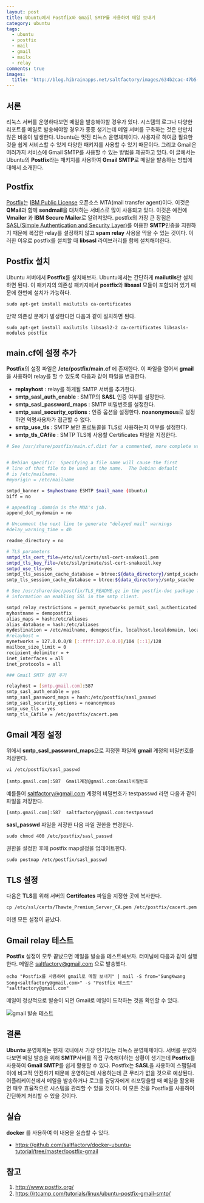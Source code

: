 ```yaml
---
layout: post
title: Ubuntu에서 Postfix와 Gmail SMTP를 사용하여 메일 보내기
category: ubuntu
tags:
  - ubuntu
  - postfix
  - mail
  - gmail
  - mailx
  - relay
comments: true
images:
  title: 'http://blog.hibrainapps.net/saltfactory/images/634b2cac-47b5-44d3-a3ea-633c0a337d80'
---
```


## 서론

리눅스 서버를 운영하다보면 메일을 발송해야할 경우가 있다. 시스템의 로그나 다양한 리포트를 메일로 발송해야할 경우가 종종 생기는데 메일 서버를 구축하는 것은 만만치 않은 비용이 발생한다.
Ubuntu는 멋진 리눅스 운영체제이다. 사용자로 하여금 필요한 것을 쉽게 서비스할 수 있게 다양한 패키지를 사용할 수 있기 때문이다. 그리고 Gmail은 여러가지 서비스에 Gmail SMTP를 사용할 수 있는 방법을 제공하고 있다. 이 글에서는 Ubuntu의 **Postfix**라는 패키지를 사용하여 **Gmail SMTP**로 메일을 발송하는 방법에 대해서 소개한다.

<!--more-->

## Postfix

[Postfix](http://www.postfix.org/)는 [IBM Public License](https://en.wikipedia.org/wiki/IBM_Public_License) 오픈소스 MTA(mail transfer agent)이다. 이것은 **QMail**과 함께 **sendmail**을 대처하는 서비스로 많이 사용되고 있다. 이것은 예전에 **Vmailer** 과 **IBM Secure Mailer**로 알려져있다. postfix의 가장 큰 장점은 [SASL(Simple Authentication and Security Layer)](https://tools.ietf.org/html/rfc2222)를 이용한 **SMTP**인증을 지원하기 때문에 복잡한 relay를 설정하지 않고 **spam relay** 사용을 막을 수 있는 것이다. 이러한 이유로 postfix를 설치할 때 **libsasl** 라이브러리를 함께 설치해야한다.

## Postfix 설치

Ubuntu 서버에서 **Postfix**를 설치해보자. Ubuntu에서는 간단하게 **mailutils**만 설치하면 된다. 이 패키지의 의존성 패키지에서 **postfix**와 **libsasl** 모듈이 포함되어 있기 때문에 한번에 설치가 가능하다.

```
sudo apt-get install mailutils ca-certificates
```

만약 의존성 문제가 발생한다면 다음과 같이 설치하면 된다.

```
sudo apt-get install mailutils libsasl2-2 ca-certificates libsasls-modules postfix
```

## main.cf에 설정 추가

**Postfix**의 설정 파일은 **/etc/postfix/main.cf** 에 존재한다. 이 파일을 열어서 **gmail**을 사용하여 relay를 할 수 있도록 다음과 같이 파일을 변경한다.

- **replayhost** : relay를 하게될 SMTP 서버를 추가한다.
- **smtp_sasl_auth_enable** : SMTP의 **SASL** 인증 여부를 설정한다.
- **smtp_sasl_password_maps** : SMTP 비밀번호를 설정한다.
- **smtp_sasl_security_options** : 인증 옵션을 설정한다. **noanonymous**로 설정하면 익명사용자가 접근할 수 없다.
- **smtp_use_tls** : SMTP 보안 프로토콜을 TLS로 사용하는지 여부를 설정한다.
- **smtp_tls_CAfile** : SMTP TLS에 사용할 Certificates 파일을 지정한다.

```bash
# See /usr/share/postfix/main.cf.dist for a commented, more complete version


# Debian specific:  Specifying a file name will cause the first
# line of that file to be used as the name.  The Debian default
# is /etc/mailname.
#myorigin = /etc/mailname

smtpd_banner = $myhostname ESMTP $mail_name (Ubuntu)
biff = no

# appending .domain is the MUA's job.
append_dot_mydomain = no

# Uncomment the next line to generate "delayed mail" warnings
#delay_warning_time = 4h

readme_directory = no

# TLS parameters
smtpd_tls_cert_file=/etc/ssl/certs/ssl-cert-snakeoil.pem
smtpd_tls_key_file=/etc/ssl/private/ssl-cert-snakeoil.key
smtpd_use_tls=yes
smtpd_tls_session_cache_database = btree:${data_directory}/smtpd_scache
smtp_tls_session_cache_database = btree:${data_directory}/smtp_scache

# See /usr/share/doc/postfix/TLS_README.gz in the postfix-doc package for
# information on enabling SSL in the smtp client.

smtpd_relay_restrictions = permit_mynetworks permit_sasl_authenticated defer_unauth_destination
myhostname = demopostfix
alias_maps = hash:/etc/aliases
alias_database = hash:/etc/aliases
mydestination = /etc/mailname, demopostfix, localhost.localdomain, localhost
#relayhost =
mynetworks = 127.0.0.0/8 [::ffff:127.0.0.0]/104 [::1]/128
mailbox_size_limit = 0
recipient_delimiter = +
inet_interfaces = all
inet_protocols = all

### Gmail SMTP 설정 추가

relayhost = [smtp.gmail.com]:587
smtp_sasl_auth_enable = yes
smtp_sasl_password_maps = hash:/etc/postfix/sasl_passwd
smtp_sasl_security_options = noanonymous
smtp_use_tls = yes
smtp_tls_CAfile = /etc/postfix/cacert.pem
```

## Gmail 계정 설정

위에서 **smtp_sasl_password_maps**으로 지정한 파일에 **gmail** 계정의 비밀번호를 저장한다.

```
vi /etc/postfix/sasl_passwd
```

```
[smtp.gmail.com]:587  Gmail계정@gmail.com:Gmail비밀번호
```

예를들어 saltfactory@gmail.com 계정의 비밀번호가 testpasswd 라면 다음과 같이 파일을 저장한다.

```
[smtp.gmail.com]:587  saltfactory@gmail.com:testpasswd
```

**sasl_passwd** 파일을 저장한 다음 파일 권한을 변경한다.

```
sudo chmod 400 /etc/postfix/sasl_passwd
```

권한을 설정한 후에 postfix map설정을 업데이트한다.

```
sudo postmap /etc/postfix/sasl_passwd
```

## TLS 설정

다음은 **TLS**를 위해 서버의 **Certifcates** 파일을 지정한 곳에 복사한다.

```
cp /etc/ssl/certs/Thawte_Premium_Server_CA.pem /etc/postfix/cacert.pem
```

이젠 모든 설정이 끝났다.

## Gmail relay 테스트

**Postfix** 설정이 모두 끝났으면 메일을 발송을 테스트해보자. 터미널에 다음과 같이 실행한다. 메일은 saltfactory@gmail.com 으로 발송했다.

```
echo "Postfix를 사용하여 gmail로 메일 보내기" | mail -S from="SungKwang Song<saltfactory@gmail.com>" -s "Postfix 테스트"  "saltfactory@gmail.com"
```

메일이 정상적으로 발송이 되면 Gmail로 메일이 도착하는 것을 확인할 수 있다.

![gmail 발송 테스트](http://blog.hibrainapps.net/saltfactory/images/b006dec9-9e91-4d21-a7c3-e46f51a66e2a)


## 결론

**Ubuntu** 운영체제는 현재 국내에서 가장 인기있는 리눅스 운영체제이다. 서버를 운영하다보면 메일 발송을 위해 **SMTP**서버를 직접 구축해야하는 상황이 생기는데 **Postfix**를 사용하여 **Gmail SMTP**를  쉽게 활용할 수 있다. Postfix는 **SASL**을 사용하여 스팸릴레이에 비교적 안전하기 때문에 운영하는데 사용하는데 큰 무리가 없을 것으로 예상된다. 어플리케이션에서 메일을 발송하거나 로그를 담당자에게 리포팅을할 때 메일을 활용하면 매우 효율적으로 시스템을 관리할 수 있을 것이다. 이 모든 것을 Postfix를 사용하여 간단하게 처리할 수 있을 것이다.


## 실습

**docker** 를 사용하여 이 내용을 실습할 수 있다.

- https://github.com/saltfactory/docker-ubuntu-tutorial/tree/master/postfix-gmail

## 참고

1. http://www.postfix.org/
2. https://rtcamp.com/tutorials/linux/ubuntu-postfix-gmail-smtp/


